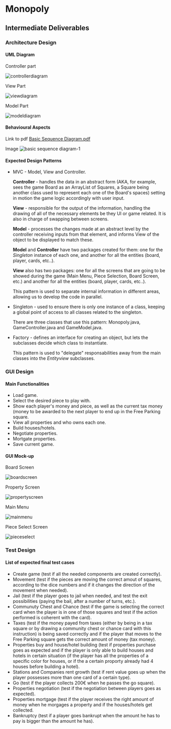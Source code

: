 # Monopoly
 
## Intermediate Deliverables
 
### Architecture Design
 
#### UML Diagram

Controller part

![controllerdiagram](https://user-images.githubusercontent.com/36206773/39408765-2de92da8-4bd3-11e8-995f-4aaebe9af602.png)

View Part

![viewdiagram](https://user-images.githubusercontent.com/36206773/39408773-5c0a9212-4bd3-11e8-855c-989d934400b2.png)

Model Part

![modeldiagram](https://user-images.githubusercontent.com/36206773/39408777-66d39018-4bd3-11e8-91c6-143527278d5f.png)
 
#### Behavioural Aspects
Link to pdf
[Basic Sequence Diagram.pdf](https://github.com/adobe/brackets/files/1958945/Basic.Sequence.Diagram.pdf)

Image
![basic sequence diagram-1](https://user-images.githubusercontent.com/36206773/39408808-fe662df0-4bd3-11e8-9e2b-cfc22558f7fb.png)
 
#### Expected Design Patterns
 
- MVC - Model, View and Controller.
 
  **Controller** - handles the data in an abstract form (AKA, for example, sees the game Board as an ArrayList of Squares, a Square being another class used to represent each one of the Board's spaces) setting in motion the game logic accordingly with user input.
 
  **View** - responsible for the output of the information, handling the drawing of all of the necessary elements be they UI or game related. It is also in charge of swapping between screens.
 
  **Model** - processes the changes made at an abstract level by the controller receiving inputs from that element, and informs View of the object to be displayed to match these.
  
  **Model** and **Controller** have two packages created for them: one for the *Singleton* instance of each one, and another for all the entities (board, player, cards, etc..).
  
  **View** also has two packages: one for all the screens that are going to be showed during the game (Main Menu, Piece Selection, Board Screen, etc.) and another for all the entities (board, player, cards, etc..).
  
  This pattern is used to separate internal information in different areas, allowing us to develop the code in parallel.
  
- Singleton - used to ensure there is only one instance of a class, keeping a global point of access to all classes related to the singleton.
 
  There are three classes that use this pattern: Monopoly.java, GameController.java and GameModel.java.
    
- Factory - defines an interface for creating an object, but lets the subclasses decide which class to instantiate.
 
  This pattern is used to "delegate" responsabilities away from the main classes into the *Entityview* subclasses.
 
### GUI Design
 
#### Main Functionalities
 
- Load game.
- Select the desired piece to play with.
- Show each player's money and piece, as well as the current tax money (money to be awarded to the next player to end up in the Free Parking square.
- View all properties and who owns each one.
- Build houses/hotels.
- Negotiate properties.
- Mortgate properties.
- Save current game.
 
#### GUI Mock-up
 
Board Screen
 
![boardscreen](https://user-images.githubusercontent.com/25772346/39356333-abcecc3c-4a07-11e8-86fd-45ded9980f84.png)
 
 Property Screen
 
![propertyscreen](https://user-images.githubusercontent.com/25772346/39356395-d2152422-4a07-11e8-9415-609c6b48d4eb.png)
 
 Main Menu
 
![mainmenu](https://user-images.githubusercontent.com/36206773/39408729-b04d838a-4bd2-11e8-9a8f-13edb0b19e9b.png)

Piece Select Screen

![pieceselect](https://user-images.githubusercontent.com/36206773/39408735-cb2d082e-4bd2-11e8-9ed9-7f8f17860dd7.png) 

### Test Design
 
#### List of expected final test cases
 
- Create game (test if all the needed components are created correctly).
- Movement (test if the pieces are moving the correct amout of squares, according to the dice numbers and if it changes the direction of the movement when needed).
- Jail (test if the player goes to jail when needed, and test the exit possibilities (paying the bail, after a number of turns, etc.).
- Communuty Chest and Chance (test if the game is selecting the correct card when the player is in one of those squares and test if the action performed is coherent with the card).
- Taxes (test if the money payed from taxes (either by being in a tax square or by drawing a community chest or chance card with this instruction) is being saved correctly and if the player that moves to the Free Parking square gets the correct amount of money (tax money).
- Properties buy and house/hotel building (test if properties purchase goes as expected and if the player is only able to build houses and hotels in certain situation (if the player has all the properties of a specific color for houses, or if the a certain proporty already had 4 houses before building a hotel).
- Stations and Companies rent growth (test if rent value goes up when the player possesses more than one card of a certain type).
- Go (test if the player collects 200€ when he passes the go square).
- Properties negotiation (test if the negotiation between players goes as expected).
- Properties mortgage (test if the player receives the right amount of money when he morgages a property and if the houses/hotels get collected.
- Bankruptcy (test if a player goes bankrupt when the amount he has to pay is bigger than the amount he has).
